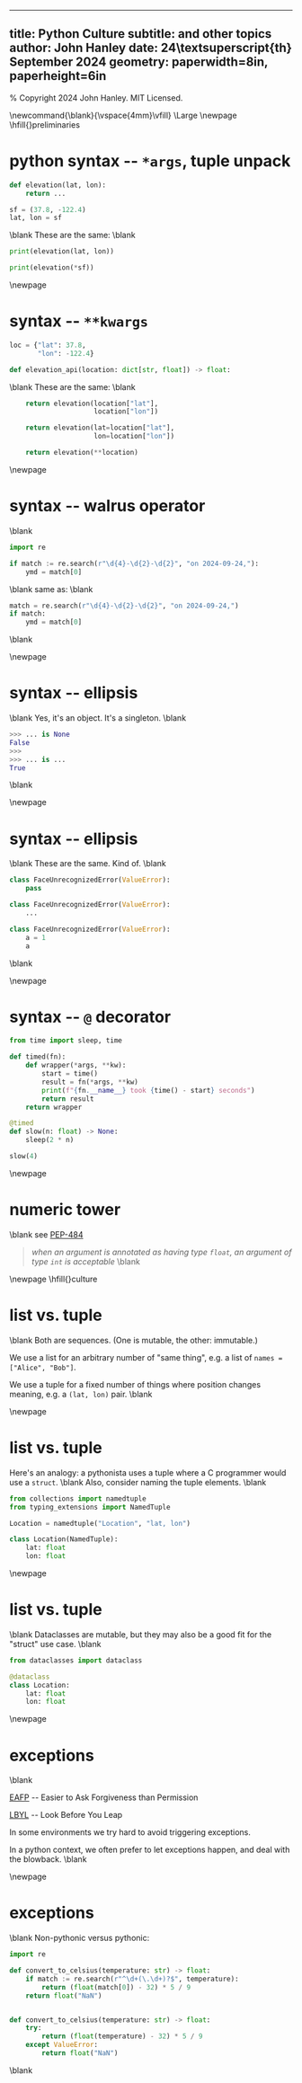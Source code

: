 
---
title: Python Culture
subtitle: and other topics
author: John Hanley
date: 24\textsuperscript{th} September 2024
geometry: paperwidth=8in, paperheight=6in
---
\% Copyright 2024 John Hanley. MIT Licensed.

\newcommand{\blank}{\vspace{4mm}\vfill}
\Large
\newpage
\hfill{}preliminaries

# python syntax -- `*args`, tuple unpack

```python
def elevation(lat, lon):
    return ...

sf = (37.8, -122.4)
lat, lon = sf
```
\blank
These are the same:
\blank
```python
print(elevation(lat, lon))

print(elevation(*sf))
```

\newpage
# syntax -- `**kwargs`

```python
loc = {"lat": 37.8,
       "lon": -122.4}

def elevation_api(location: dict[str, float]) -> float:
```
\blank
These are the same:
\blank
```python
    return elevation(location["lat"],
                     location["lon"])

    return elevation(lat=location["lat"],
                     lon=location["lon"])

    return elevation(**location)
```

\newpage
# syntax -- walrus operator

\blank
```python
import re

if match := re.search(r"\d{4}-\d{2}-\d{2}", "on 2024-09-24,"):
    ymd = match[0]
```
\blank
same as:
\blank
```python
match = re.search(r"\d{4}-\d{2}-\d{2}", "on 2024-09-24,")
if match:
    ymd = match[0]
```
\blank

\newpage
# syntax -- ellipsis

\blank
Yes, it's an object.
It's a singleton.
\blank
```python
>>> ... is None
False
>>>
>>> ... is ...
True
```
\blank

\newpage
# syntax -- ellipsis
\blank
These are the same.
Kind of.
\blank
```python
class FaceUnrecognizedError(ValueError):
    pass

class FaceUnrecognizedError(ValueError):
    ...

class FaceUnrecognizedError(ValueError):
    a = 1
    a
```
\blank

\newpage
# syntax -- `@` decorator

```python
from time import sleep, time

def timed(fn):
    def wrapper(*args, **kw):
        start = time()
        result = fn(*args, **kw)
        print(f"{fn.__name__} took {time() - start} seconds")
        return result
    return wrapper

@timed
def slow(n: float) -> None:
    sleep(2 * n)

slow(4)
```

\newpage
# numeric tower

\blank
see [PEP-484](https://peps.python.org/pep-0484/#the-numeric-tower)

> _when an argument is annotated as having type `float`, an argument of type `int` is acceptable_
\blank

\newpage
\hfill{}culture

# list vs. tuple

\blank
Both are sequences. (One is mutable, the other: immutable.)

We use a list for an arbitrary number of "same thing", e.g. a list of
`names = ["Alice", "Bob"]`.

We use a tuple for a fixed number of things where position changes meaning,
e.g. a `(lat, lon)` pair.
\blank

\newpage
# list vs. tuple

Here's an analogy:
a pythonista uses a tuple where a C programmer would use a `struct`.
\blank
Also, consider naming the tuple elements.
\blank
```python
from collections import namedtuple
from typing_extensions import NamedTuple

Location = namedtuple("Location", "lat, lon")

class Location(NamedTuple):
    lat: float
    lon: float
```

\newpage
# list vs. tuple

\blank
Dataclasses are mutable, but they may also be a good fit for the "struct" use case.
\blank
```python
from dataclasses import dataclass

@dataclass
class Location:
    lat: float
    lon: float
```

\newpage
# exceptions

\blank

[EAFP](https://docs.python.org/3/glossary.html#term-EAFP) -- Easier to Ask Forgiveness than Permission

[LBYL](https://docs.python.org/3/glossary.html#term-LBYL) -- Look Before You Leap

In some environments we try hard to avoid triggering exceptions.

In a python context, we often prefer to let exceptions happen, and deal with the blowback.
\blank

\newpage
# exceptions

\blank
Non-pythonic versus pythonic:

```python
import re

def convert_to_celsius(temperature: str) -> float:
    if match := re.search(r"^\d+(\.\d+)?$", temperature):
        return (float(match[0]) - 32) * 5 / 9
    return float("NaN")


def convert_to_celsius(temperature: str) -> float:
    try:
        return (float(temperature) - 32) * 5 / 9
    except ValueError:
        return float("NaN")
```
\blank
